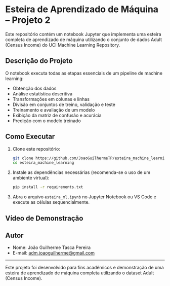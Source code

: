 # Esteira de Aprendizado de Máquina – Projeto 2

Este repositório contém um notebook Jupyter que implementa uma esteira completa de aprendizado de máquina utilizando o conjunto de dados Adult (Census Income) do UCI Machine Learning Repository.

## Descrição do Projeto
O notebook executa todas as etapas essenciais de um pipeline de machine learning:
- Obtenção dos dados
- Análise estatística descritiva
- Transformações em colunas e linhas
- Divisão em conjuntos de treino, validação e teste
- Treinamento e avaliação de um modelo
- Exibição da matriz de confusão e acurácia
- Predição com o modelo treinado

## Como Executar
1. Clone este repositório:
   ```sh
   git clone https://github.com/JoaoGuilhermeTP/esteira_machine_learning.git
   cd esteira_machine_learning
   ```
2. Instale as dependências necessárias (recomenda-se o uso de um ambiente virtual):
   ```sh
   pip install -r requirements.txt
   ```
3. Abra o arquivo `esteira_ml.ipynb` no Jupyter Notebook ou VS Code e execute as células sequencialmente.

## Vídeo de Demonstração


## Autor
- Nome: João Guilherme Tasca Pereira
- E-mail: adm.joaoguilherme@gmail.com

---

Este projeto foi desenvolvido para fins acadêmicos e demonstração de uma esteira de aprendizado de máquina completa utilizando o dataset Adult (Census Income).
